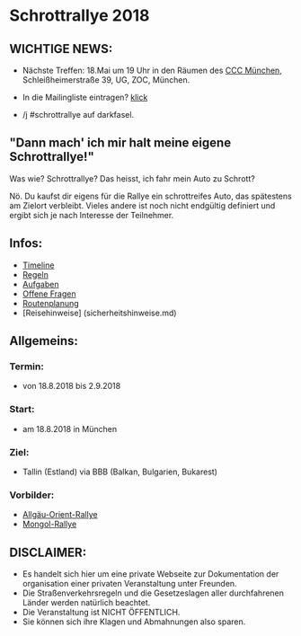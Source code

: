 # Schrottrallye 2018

## WICHTIGE NEWS:
* Nächste Treffen: 18.Mai um 19 Uhr in den Räumen des [CCC München](https://muc.ccc.de/), Schleißheimerstraße 39, UG, ZOC, München.

* In die Mailingliste eintragen? [klick](mailto:schrottrallye+subscribe@googlegroups.com)
* /j #schrottrallye auf darkfasel.


## "Dann mach' ich mir halt meine eigene Schrottrallye!"
Was wie? Schrottrallye? Das heisst, ich fahr mein Auto zu Schrott?

Nö. Du kaufst dir eigens für die Rallye ein schrottreifes Auto, das spätestens am Zielort verbleibt. Vieles andere ist noch nicht endgültig definiert und ergibt sich je nach Interesse der Teilnehmer.

## Infos:
* [Timeline](timeline.md)
* [Regeln](regeln.md)
* [Aufgaben](aufgaben.md)
* [Offene Fragen](offenefragen.md)
* [Routenplanung](routenplanung.md)
* [Reisehinweise] (sicherheitshinweise.md)

## Allgemeins:
### Termin:
* von 18.8.2018 bis 2.9.2018
### Start:
* am 18.8.2018 in München
### Ziel:
* Tallin (Estland) via BBB (Balkan, Bulgarien, Bukarest)

### Vorbilder:
* [Allgäu-Orient-Rallye](https://de.wikipedia.org/wiki/Allg%C3%A4u-Orient-Rallye)
* [Mongol-Rallye](https://en.wikipedia.org/wiki/Mongol_Rally)



## DISCLAIMER:
* Es handelt sich hier um eine private Webseite zur Dokumentation der organisation einer privaten Veranstaltung unter Freunden.
* Die Straßenverkehrsregeln und die Gesetzeslagen aller durchfahrenen Länder werden natürlich beachtet.
* Die Veranstaltung ist NICHT ÖFFENTLICH.
* Sie können sich ihre Klagen und Abmahnungen also sparen.